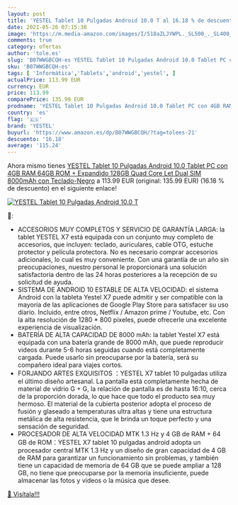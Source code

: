 ```yaml
---
layout: post
title: 'YESTEL Tablet 10 Pulgadas Android 10.0 T al 16.18 % de descuento'
date: 2021-05-26 07:15:38
image: 'https://m.media-amazon.com/images/I/518aZLJYWPL._SL500_._SL400_.jpg'
comments: true
category: ofertas
author: 'tole.es'
slug: 'B07WWGBCQH-es YESTEL Tablet 10 Pulgadas Android 10.0 Tablet PC con 4GB...'
sku: 'B07WWGBCQH-es'
tags: [ 'Informática','Tablets','android','yestel', ]
actualPrice: 113.99 EUR
currency: EUR
price: 113.99
comparePrice: 135.99 EUR
prodname: 'YESTEL Tablet 10 Pulgadas Android 10.0 Tablet PC con 4GB RAM 64GB ROM + Expandido 128GB Quad Core Let Dual SIM 8000mAh con Teclado-Negro'
country: 'es'
flag: '🇪🇸'
brand: 'YESTEL'
buyurl: 'https://www.amazon.es/dp/B07WWGBCQH/?tag=tolees-21'
descuento: '16.18'
average: '115.24'
---
```


Ahora mismo tienes [YESTEL Tablet 10 Pulgadas Android 10.0 Tablet PC con 4GB RAM 64GB ROM + Expandido 128GB Quad Core Let Dual SIM 8000mAh con Teclado-Negro](https://www.amazon.es/dp/B07WWGBCQH/?tag=tolees-21) a 113.99 EUR (original: 135.99 EUR) (16.18 %  de descuento) en el siguiente enlace!

[![YESTEL Tablet 10 Pulgadas Android 10.0 T](https://m.media-amazon.com/images/I/518aZLJYWPL._SL500_._SL400_.jpg)](https://www.amazon.es/dp/B07WWGBCQH/?tag=tolees-21)

🔎:

- ACCESORIOS MUY COMPLETOS Y SERVICIO DE GARANTÍA LARGA: la tablet YESTEL X7 está equipada con un conjunto muy completo de accesorios, que incluyen: teclado, auriculares, cable OTG, estuche protector y película protectora. No es necesario comprar accesorios adicionales, lo cual es muy conveniente. Con una garantía de un año sin preocupaciones, nuestro personal le proporcionará una solución satisfactoria dentro de las 24 horas posteriores a la recepción de su solicitud de ayuda.
- SISTEMA DE ANDROID 10 ESTABLE DE ALTA VELOCIDAD: el sistema Android con la tableta Yestel X7 puede admitir y ser compatible con la mayoría de las aplicaciones de Google Play Store para satisfacer su uso diario. Incluido, entre otros, Netflix / Amazon prime / Youtube, etc. Con la alta resolución de 1280 * 800 píxeles, puede ofrecerle una excelente experiencia de visualización.
- BATERÍA DE ALTA CAPACIDAD DE 8000 mAh: la tablet Yestel X7 está equipada con una batería grande de 8000 mAh, que puede reproducir videos durante 5-6 horas seguidas cuando está completamente cargada. Puede usarlo sin preocuparse por la batería, será su compañero ideal para viajes cortos.
- FORJANDO ARTES EXQUISITOS ：YESTEL X7 tablet 10 pulgadas utiliza el último diseño artesanal. La pantalla está completamente hecha de material de vidrio G + G, la relación de pantalla es de hasta 16:10, cerca de la proporción dorada, lo que hace que todo el producto sea muy hermoso. El material de la cubierta posterior adopta el proceso de fusión y glaseado a temperaturas ultra altas y tiene una estructura metálica de alta resistencia, que le brinda un toque perfecto y una sensación de seguridad.
- PROCESADOR DE ALTA VELOCIDAD MTK 1.3 Hz y 4 GB de RAM + 64 GB de ROM：YESTEL X7 tablet 10 pulgadas android adopta un procesador central MTK 1.3 Hz y un diseño de gran capacidad de 4 GB de RAM para garantizar un funcionamiento sin problemas, y también tiene un capacidad de memoria de 64 GB que se puede ampliar a 128 GB, no tiene que preocuparse por la memoria insuficiente, puede almacenar las fotos y videos o la música que desee.

[🛒 Visítala!!!](https://www.amazon.es/dp/B07WWGBCQH/?tag=tolees-21)
